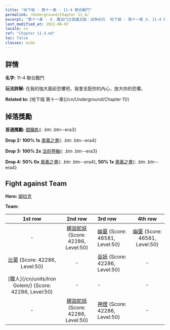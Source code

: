 ```yaml
---
title: "地下城 - 第十一章 - 11-4 聯合戰鬥"
permalink: /Underground/Chapter 11_4/
excerpt: "第十一章 - 4. 魔法门之英雄无敌：战争纪元  地下城 - 第十一章_4. 11-4 聯合戰鬥"
last_modified_at: 2021-06-07
locale: cn
ref: "Chapter 11_4.md"
toc: false
classes: wide
---
```


## 詳情

 **名字:** 11-4 聯合戰鬥

 **玩法詳解:**       在我的強大面前恐懼吧，我會支配你的內心，放大你的恐懼。

 **Related to:** [地下城 第十一章](/cn/Underground/Chapter 11/)

## 掉落獎勵

 **首通獎勵:** [銀鑰匙](/cn/Items/con_693/){: .btn .btn--era3}

 **Drop 2:** **100% 1x** [奧義之書](/cn/Items/mat_46/){: .btn .btn--era4}

 **Drop 3:** **100% 2x** [法術卷軸](/cn/Items/con_694/){: .btn .btn--era3}

 **Drop 4:** **50% 0x** [奧義之書](/cn/Items/mat_39/){: .btn .btn--era4}, **50% 1x** [奧義之書](/cn/Items/mat_39/){: .btn .btn--era4}


## Fight against Team
 **Hero:** [姆拉克](/cn/heroes/Mullich/)

 **Team:**


  | 1st row | 2nd row | 3rd row | 4th row |
  |:----:|:----:|:----|:----:|
  | - | [娜迦蛇妖](/cn/units/Naga/) (Score: 42286, Level:50)  | [幽靈](/cn/units/Wight/) (Score: 46581, Level:50)  | [幽靈](/cn/units/Wight/) (Score: 46581, Level:50)  |
  | [比蒙](/cn/units/Behemoth/) (Score: 42286, Level:50)  | - | [巫妖](/cn/units/Lich/) (Score: 42286, Level:50)  | - |
  | [鐵人](/cn/units/Iron Golem/) (Score: 42286, Level:50)  | - | - | - |
  | - | [娜迦蛇妖](/cn/units/Naga/) (Score: 42286, Level:50)  | [神燈](/cn/units/Genie/) (Score: 42286, Level:50)  | - |


